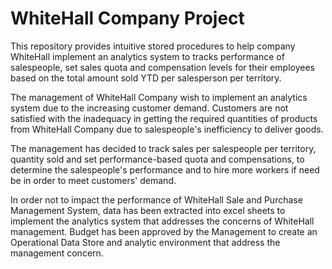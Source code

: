 # WhiteHall Company Project

This repository provides intuitive stored procedures to help company WhiteHall implement an analytics system to tracks performance of salespeople, set sales quota and compensation levels for their employees based on the total amount sold YTD per salesperson per territory.

The management of WhiteHall Company wish to implement an analytics system due to the increasing customer demand. Customers are not satisfied with the inadequacy in getting the required quantities of products from WhiteHall Company due to salespeople's inefficiency to deliver goods.

The management has decided to track sales per salespeople per territory, quantity sold and set performance-based quota and compensations, to determine the salespeople's performance and to hire more workers if need be in order to meet customers' demand.

In order not to impact the performance of WhiteHall Sale and Purchase Management System, data has been extracted into excel sheets to implement the analytics system that addresses the concerns of WhiteHall management.
Budget has been approved by the Management to create an Operational Data Store and analytic environment that address the management concern.
